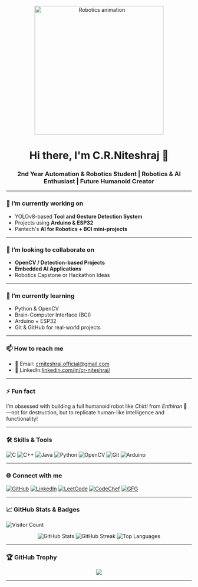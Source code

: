<!-- Top Visual GIF -->
<p align="center">
  <img src="https://media.giphy.com/media/qgQUggAC3Pfv687qPC/giphy.gif" width="350" alt="Robotics animation" />
</p>

<h1 align="center">Hi there, I'm C.R.Niteshraj 👋</h1>
<h3 align="center">2nd Year Automation & Robotics Student | Robotics & AI Enthusiast | Future Humanoid Creator</h3>

---

### 🔭 I’m currently working on
- YOLOv8-based **Tool and Gesture Detection System**
- Projects using **Arduino & ESP32**
- Pantech's **AI for Robotics + BCI mini-projects**

---

### 🤝 I’m looking to collaborate on
- **OpenCV / Detection-based Projects**
- **Embedded AI Applications**
- Robotics Capstone or Hackathon Ideas

---

### 🌱 I’m currently learning
- Python & OpenCV
- Brain-Computer Interface (BCI)
- Arduino + ESP32
- Git & GitHub for real-world projects

---

### 📫 How to reach me
- 📧 Email: crniteshraj.official@gmail.com 
- 💼 LinkedIn:[linkedin.com/in/cr-niteshraj/](https://www.linkedin.com/in/cr-niteshraj/)

---

### ⚡ Fun fact
I’m obsessed with building a full humanoid robot like *Chitti* from *Enthiran* 🤖  
—not for destruction, but to replicate human-like intelligence and functionality!

---

### 🛠️ Skills & Tools

![C](https://img.shields.io/badge/-C-blue?style=flat&logo=c)
![C++](https://img.shields.io/badge/-C++-00599C?style=flat&logo=c%2B%2B)
![Java](https://img.shields.io/badge/-Java-orange?style=flat&logo=java)
![Python](https://img.shields.io/badge/-Python-black?style=flat&logo=python)
![OpenCV](https://img.shields.io/badge/-OpenCV-5C3EE8?style=flat&logo=opencv)
![Git](https://img.shields.io/badge/-Git-black?style=flat&logo=git)
![Arduino](https://img.shields.io/badge/-Arduino-00979D?style=flat&logo=arduino)

---

### 🌐 Connect with me

<p align="left">
  <a href="https://github.com/CR-NITESHRAJ" target="_blank"><img alt="GitHub" src="https://img.shields.io/badge/GitHub-181717?style=for-the-badge&logo=github"></a>
  <a href="https://www.linkedin.com/in/C.R. NITESHRAJ" target="_blank"><img alt="LinkedIn" src="https://img.shields.io/badge/LinkedIn-blue?style=for-the-badge&logo=linkedin"></a>
  <a href="https://leetcode.com/nitesh_legend" target="_blank"><img alt="LeetCode" src="https://img.shields.io/badge/LeetCode-FFA116?style=for-the-badge&logo=leetcode"></a>
  <a href="https://www.codechef.com/users/niteshrajcr" target="_blank"><img alt="CodeChef" src="https://img.shields.io/badge/CodeChef-5B4638?style=for-the-badge&logo=codechef"></a>
  <a href="https://auth.geeksforgeeks.org/user/Niteshraj C.R." target="_blank"><img alt="GFG" src="https://img.shields.io/badge/GFG-2F8D46?style=for-the-badge&logo=geeksforgeeks"></a>
</p>

---

### 📈 GitHub Stats & Badges

![Visitor Count](https://komarev.com/ghpvc/?username=YOUR_USERNAME&style=flat-square&color=blue)

<p align="center">
  <img src="https://github-readme-stats.vercel.app/api?username=YOUR_USERNAME&show_icons=true&theme=tokyonight" alt="GitHub Stats" />
  <img src="https://github-readme-streak-stats.herokuapp.com/?user=YOUR_USERNAME&theme=tokyonight" alt="GitHub Streak" />
  <img src="https://github-readme-stats.vercel.app/api/top-langs/?username=YOUR_USERNAME&layout=compact&theme=tokyonight" alt="Top Languages" />
</p>

---

### 🏆 GitHub Trophy

<p align="center">
  <img src="https://github-profile-trophy.vercel.app/?username=YOUR_USERNAME&theme=monokai" />
</p>

---

